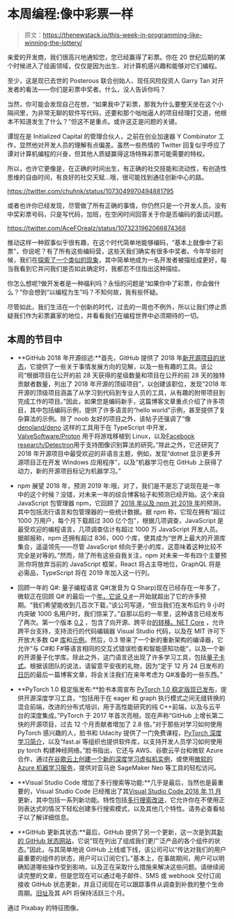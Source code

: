 # 本周编程:像中彩票一样

> 原文：<https://thenewstack.io/this-week-in-programming-like-winning-the-lottery/>

亲爱的开发商，我们很高兴地通知您，您已经赢得了彩票。你在 20 世纪后期的某个时候进入了绘画领域，仅仅是因为出生、对计算机感兴趣和能够对它们编程。

至少，这是现已去世的 Posterous 联合创始人、现任风险投资人 Garry Tan 对开发者的看法——你们是彩票中奖者。什么，没人告诉你吗？

当然，你可能会发现自己在想，“如果我中了彩票，那我为什么要整天坐在这个小隔间里，为非常无聊的软件写代码，还要和那个咄咄逼人的项目经理打交道，他根本不知道发生了什么？”但这不是重点。或许这正是问题的关键。

谭现在是 Initialized Capital 的管理合伙人，之前在创业加速器 Y Combinator 工作，显然他对开发人员的理解有点偏差。虽然一些热情的 Twitter 回复似乎呼应了谭对计算机编程的兴奋，但其他人质疑赢得这场特殊彩票可能需要的特权。

所以，也许它更像是，在正确的时间出生，有正确的社交技能和流动性，有创造性思维的自由时间，有良好的社交天赋…哦，很可能找到通往创新中心的路。

https://twitter.com/chuhnk/status/1073049970494881795

或者也许你已经发现，尽管做了所有正确的事情，你仍然只是一个开发人员。没有中奖彩票号码，只是写代码，加班，在空闲时间回答关于你是否编码的面试问题。

https://twitter.com/AceFOrealz/status/1073231962066874368

推动这样一种叙事似乎很有趣，在这个时代简单地能够编码，“基本上就像中了彩票”，你说呢？有了所有这些编码营，这些天我们确实有很多中奖者。今年早些时候，我们在[探索了一个类似的现象](https://thenewstack.io/week-programming-developers-mantra-good/)，其中简单地成为一名开发者被描绘成更好，每当我看到它并问我们是否如此确定时，我都忍不住指出这种描绘。

你怎么想呢?做开发者是一种福利吗？永恒的问题是“如果你中了彩票，你会做什么？”你会想到“以编程为生”吗？不知何故，我有些怀疑。

尽管如此，我们生活在一个创新的时代，过去的一周也不例外，所以让我们停止质疑我们作为彩票赢家的地位，并看看我们在编程世界中必须期待的一切。

## 本周的节目中

*   **GitHub 2018 年开源综述:**首先，GitHub 提供了 2018 年[新开源项目的状态](https://blog.github.com/2018-12-13-new-open-source-projects/)，它提供了一些关于事情发展方向的见解，以及一些有趣的工具。该公司“根据项目在公开的前 28 天获得的星级数量和项目在公开的前 28 天的独特贡献者数量，列出了 2018 年开源的顶级项目”，以创建该职位，发现“2018 年开源的顶级项目涵盖了从学习到代码到专业人员的工具，从有趣的附带项目到完成工作的项目。”因此，如果您是编码新手，这篇博客文章重点介绍了许多项目，其中包括编码示例，提供了许多语言的“hello world”示例，甚至提供了复杂算法的示例。除了 noob 友好的项目之外，该帖子还强调了“像 [denoland/deno](https://github.com/denoland/deno) 这样的工具用于在 TypeScript 中开发， [ValveSoftware/Proton](https://github.com/ValveSoftware/Proton) 用于将游戏移植到 Linux，以及[Facebook research/Detectron](https://github.com/facebookresearch/Detectron)用于支持图像识别算法的研究。”除此之外，它还研究了 2018 年开源项目中最受欢迎的非语言主题，例如，发现“dotnet 显示更多开源项目正在开发 Windows 应用程序”，以及“机器学习也在 GitHub 上获得了动力，新的开源项目标记为机器学习。”
*   npm 展望 2018 年，预测 2019 年:哦，对了，我们是不是忘了说现在是一年中的这个时候？没错，对未来一年的综合博客帖子和预测已经开始。这个来自 JavaScript 包管理器 npm，它回顾了 [2018 年以及 npm 对 2019 年](https://blog.npmjs.org/post/180868064080/this-year-in-javascript-2018-in-review-and-npms)的预测，其中包括流行语言和包管理器的一些统计数据。据 npm 称，它现在拥有“超过 1000 万用户，每个月下载超过 300 亿个包”，根据几项调查，JavaScript 是最受欢迎的编程语言，几项调查估计有超过 1000 万 JavaScript 开发人员。据邮报称，npm 还拥有超过 836，000 个库，使其成为“世界上最大的开源库集合，遥遥领先——尽管 JavaScript 倾向于更小的库，这意味着这种比较不完全是对等的。”然而，除了所有这些自我关注，npm 对未来一年有四个主要预测:你将放弃当前的 JavaScript 框架，React 将占主导地位，GraphQL 将是必需品，TypeScript 将在 2019 年加入这一行列。
*   回顾一年的 Q#: 量子编程语言 Q#(发音为 Q Sharp)现在已经存在一年多了，微软正在回顾 Q# 的最后一个[年，它说 Q #](https://blogs.msdn.microsoft.com/visualstudio/2018/12/11/a-year-of-qsharp/)一开始就超出了它的许多预期。“我们希望能收到几百次下载，”该公司写道，“但当我们在发布后约 9 小时内突破 1000 名用户时，我们惊呆了。”自那以后的一年里，这种语言已经发布了两次。第一个版本 [0.2](https://cloudblogs.microsoft.com/quantum/2018/02/26/quantum-development-kit-adds-support-for-linux-and-mac/) ，包含了向开源、跨平台[的转移。NET Core](https://github.com/dotnet/core) ，允许跨平台支持，支持流行的代码编辑器 Visual Studio 代码，以及在 MIT 许可下开放大多数 Q# [库](https://github.com/Microsoft/QuantumLibraries)和[示例](https://github.com/Microsoft/Quantum/)。然后，0.3 带来了一个新的重新架构的编译器，它允许“与 C#和 F#等语言相同的交互式错误检查和智能感知功能”，以及一个新的开源量子化学库。除此之外，这门语言还出现了许多学习工具，包括[量子卡式](https://github.com/Microsoft/QuantumKatas)。根据该团队的说法，请留意平安夜的礼物，因为“定于 12 月 24 日发布的[日历](https://blogs.msdn.microsoft.com/visualstudio/2018/11/15/q-advent-calendar-2018/)的最后一篇博客文章，将会关注我们在来年考虑为 Q#准备的一些东西。”

*   **PyTorch 1.0 稳定版发布:**脸书本周宣布 [PyTorch 1.0 稳定版现已发布](https://code.fb.com/ai-research/pytorch-developer-ecosystem-expands-1-0-stable-release/)，提供开源深度学习工具，“包括用于在 eager 和 graph 执行模式之间无缝转换的混合前端，改进的分布式培训，用于高性能研究的纯 C++前端，以及与云平台的深度集成。”PyTorch 于 2017 年首次亮相，现在声称“GitHub 上增长第二快的开源项目，过去 12 个月贡献者增加了 2.8 倍。”对于那些对学习如何使用 PyTorch 感兴趣的人，脸书和 Udacity 提供了一门免费课程，[PyTorch 深度学习简介](https://in.udacity.com/course/deep-learning-pytorch--ud188)，以及“fast.ai 等组织也提供软件库，以支持开发人员学习如何使用 py torch 构建神经网络。”脸书指出，它还与 AWS、谷歌云平台和微软 Azure 合作，通过[在谷歌云上创建一个新的深度学习虚拟机实例](https://cloud.google.com/deep-learning-vm/docs/pytorch_start_instance)，或使用[微软的 Azure 机器学习服务](https://azure.microsoft.com/en-us/blog/azure-machine-learning-service-a-look-under-the-hood/)，提供对亚马逊 SageMaker Neo 等工具的轻松访问。
*   **Visual Studio Code 增加了多行搜索等功能:**几乎是最后，当然也是最重要的，Visual Studio Code 已经推出了其[Visual Studio Code 2018 年 11 月](https://code.visualstudio.com/updates/v1_30)更新，其中包括一系列新功能。特性包括[多行搜索改进](https://code.visualstudio.com/updates/v1_30#_multiline-search-input)，它允许你在不使用正则表达式的情况下轻松创建多行搜索模式，以及其他几个特性。请务必查看帖子以了解详细信息。
*   **GitHub 更新其状态:**最后，GitHub 提供了另一个更新，这一次是到其[新的 GitHub 状态网站](https://blog.github.com/2018-12-11-introducing-the-new-github-status-site/)，它说“现在列出了组成我们更广泛产品的各个组件的状态。”因此，与其简单地说 GitHub 上线或下线，该公司可以“传达对我们的用户最重要的组件的状态，用户可以订阅它们。”基本上，在事故期间，用户可以明确知道哪些操作受到影响，以及正在采取什么措施来解决这些问题。请继续阅读完整的文章，但是您现在可以通过电子邮件、SMS 或 webhook 交付订阅接收 GitHub 状态更新，并且订阅现在可以跟踪事件从调查到补救的整个生命周期。[旧址](https://status.github.com/)及其 API 将保持活跃三个月。

通过 Pixabay 的特征图像。

<svg xmlns:xlink="http://www.w3.org/1999/xlink" viewBox="0 0 68 31" version="1.1"><title>Group</title> <desc>Created with Sketch.</desc></svg>
